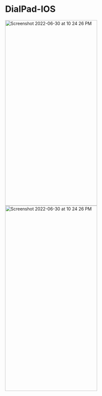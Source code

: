 # DialPad-IOS


<img width="300" height="600" alt="Screenshot 2022-06-30 at 10 24 26 PM" src="https://user-images.githubusercontent.com/56363090/216932342-b5892188-0a79-46a5-8888-d3b81efad6a3.png">


<img width="300" height="600" alt="Screenshot 2022-06-30 at 10 24 26 PM" src="https://user-images.githubusercontent.com/56363090/216932283-a7f361cf-a3bc-4d5b-8f81-40a4241c47de.png">



